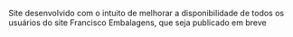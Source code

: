Site desenvolvido com o intuito de melhorar a disponibilidade de todos os usuários do site Francisco Embalagens, que seja publicado em breve
